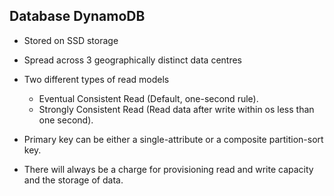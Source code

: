 ## Database DynamoDB

- Stored on SSD storage

- Spread across 3 geographically distinct data centres

- Two different types of read models

  - Eventual Consistent Read (Default, one-second rule).
  - Strongly Consistent Read (Read data after write within os less than one second).

- Primary key can be either a single-attribute or a composite partition-sort key.

- There will always be a charge for provisioning read and write capacity and the storage of data.

